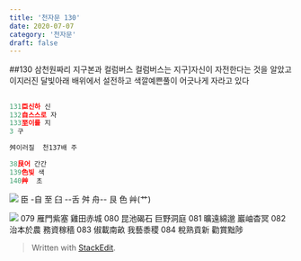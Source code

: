 ```yaml
---
title: '천자문 130'
date: 2020-07-07
category: '천자문'
draft: false
---
```

  ##130 삼천원짜리 지구본과 컬럼버스
  컬럼버스는 지구]자신이  자전한다는 것을 알았고
  이지러진 달빛아래 배위에서 설전하고
  색깔예쁜풀이 어긋나게  자라고 있다
  

## 

```js
131臣신하 신
132自스스로 자
133至이를 지
3 구

舛이러질  천137배 주

38艮어 간간
139色빛 색
140艸  초
```
![](https://i.ibb.co/f2gc0N9/2020-07-08-10-43-29.png)
臣 -自 至 臼 --舌 舛 舟-- 艮 色 艸(艹)


![](https://i.ibb.co/wBzV0DP/2020-07-08-11-00-48.png)
079 雁門紫塞 雞田赤城 080 昆池碣石 巨野洞庭 
081 曠遠綿邈 巖岫杳冥 082 治本於農 務資稼穡
083 俶載南畝 我藝黍稷 084 稅熟貢新 勸賞黜陟 

> Written with [StackEdit](https://stackedit.io/).
<!--stackedit_data:
eyJoaXN0b3J5IjpbLTE1MjA3NjIzLC00ODE0NDg3MTksMTMxOD
A4MTg2MiwtMjQ1NDY4MTM0LC02ODkyMDc3NDUsLTI4NTQxNjg3
MCw1ODc2MDA3MjEsLTE4Njg4MDg2NDUsMTc2OTU5ODQ3MiwtMT
UyMTI5NDAyNCw4NzUwOTY2MzddfQ==
-->